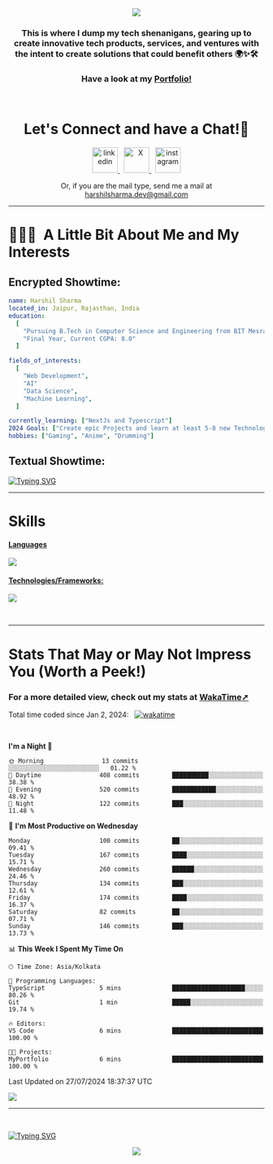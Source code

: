 <p align="center">
  <img src="https://capsule-render.vercel.app/api?type=waving&color=0:000000,100:ec1515&height=140&section=header&animation=fadeIn&text=Hello!&fontColor=ffffff&fontAlignY=34"/>
</p>

<h3 align="center">
This is where I dump my tech shenanigans, gearing up to create innovative tech products, services, and ventures with the intent to create solutions that could benefit others 🌍✨🛠️
</h3>

<h3 align="center">
<a target="blank">Have a look at my <a href="https://harshilshrma.vercel.app">Portfolio!</a>
</h3>



<br>

<h1 align="center">
  Let's Connect and have a Chat!💬
</h1>

<p align="center">
<a href="https://www.linkedin.com/in/harshilshrma/">
  <img src="https://user-images.githubusercontent.com/46517096/166973395-19676cd8-f8ec-4abf-83ff-da8243505b82.png" alt="linkedin" height="50">
</a>
&nbsp;
<a href="https://twitter.com/harshilshrma">
  <img src="https://user-images.githubusercontent.com/46517096/166974271-91dfa250-d70b-4cb9-8707-f1bda1b708c3.png" alt="X" height="50">
</a>
&nbsp;
<a href="https://www.instagram.com/harshilshrma/">
  <img src="https://user-images.githubusercontent.com/46517096/166974368-9798f39f-1f46-499c-b14e-81f0a3f83a06.png" alt="instagram" height="50">
</a>
</p>

<p align="center">
<a>Or, if you are the mail type, send me a mail at <a href="mailto:harshilsharma.dev@gmail.com">harshilsharma.dev@gmail.com</a>
</p>

---

<h1> 👨🏻‍💻 &nbsp;A Little Bit About Me and My Interests</h1>

<h2>Encrypted Showtime:</h2>

```yaml
name: Harshil Sharma
located_in: Jaipur, Rajasthan, India
education:
  [
    "Pursuing B.Tech in Computer Science and Engineering from BIT Mesra",
    "Final Year, Current CGPA: 8.0"
  ]

fields_of_interests:
  [
    "Web Development",
    "AI"
    "Data Science",
    "Machine Learning",
  ]

currently_learning: ["NextJs and Typescript"]
2024 Goals: ["Create epic Projects and learn at least 5-8 new Technologies."]
hobbies: ["Gaming", "Anime", "Drumming"]
```

<h2>Textual Showtime:</h2>

[![Typing SVG](https://readme-typing-svg.demolab.com?font=Poppins&size=65&duration=1800&pause=1200&color=F7F7F7&background=0D1117&center=true&vCenter=true&random=false&width=2420&height=300&lines=Hey+there%2C+I'm+Harshil;welcome+to+my+life.exe;Get+ready!+The+next+10+points+offer+a+peek+into+my+world;1%2F10%3A+I'm+Currently+pursuing+B.Tech+in+Computer+Science;2%2F10%3A+Coding+by+day%2C+gaming+by+code's+moonlight;3%2F10%3A+Mastering+skills+for+a+Koenigsegg-fueled+tomorrow;4%2F10%3A+I+excel+in+organized+everything%E2%80%94code%2C+spaces%2C+and+life;5%2F10%3A+Coffee%E2%80%94the+real+code+compiler+behind+my+smarts;6%2F10%3A+Learning+AI+to+make+tech+smarter+and+less+Terminator-y;7%2F10%3A+Obsessed+with+LeetCode%E2%80%94tackling+programming+puzzles+daily;8%2F10%3A+Java+holds+the+throne+in+my+coding+kingdom%E2%80%94top+dog;9%2F10%3A+Striving+to+craft+tech+solutions+that+better+the+world;10%2F10%3A+Working+to+leave+a+positive+impact%2C+doing+good+deeds+before+I+go!;thanks+for+diving+into+my+coding+tale%E2%80%94appreciate+it!;(%E3%80%83%EF%BF%A3%EF%B8%B6%EF%BF%A3)%E4%BA%BA(%EF%BF%A3%EF%B8%B6%EF%BF%A3%E3%80%83))](#)

---

# Skills
<p align="center">
  <a href="https://skillicons.dev">
   <h4>Languages</h4>
    <img src="https://skillicons.dev/icons?i=java,javascript,typescript,python,c,kotlin" />
    <h4>Technologies/Frameworks:</h4>
    <img src="https://skillicons.dev/icons?i=html,css,react,nextjs,tailwind,bootstrap,nodejs,expressjs,mysql,postgresql,git,github,vscode,idea,androidstudio" />
  </a>
</p>

<br>

---

# Stats That May or May Not Impress You (Worth a Peek!)
<h3>For a more detailed view, check out my stats at <a href="https://wakatime.com/@harshilshrma">WakaTime➚</a></h3>

Total time coded since Jan 2, 2024: &nbsp; [![wakatime](https://wakatime.com/badge/user/018cc9b3-bdfa-4ef4-a679-8bc20c997551.svg)](https://wakatime.com/@018cc9b3-bdfa-4ef4-a679-8bc20c997551)


<br>

<!--START_SECTION:waka-->
**I'm a Night 🦉** 

```text
🌞 Morning                13 commits          ░░░░░░░░░░░░░░░░░░░░░░░░░   01.22 % 
🌆 Daytime                408 commits         ██████████░░░░░░░░░░░░░░░   38.38 % 
🌃 Evening                520 commits         ████████████░░░░░░░░░░░░░   48.92 % 
🌙 Night                  122 commits         ███░░░░░░░░░░░░░░░░░░░░░░   11.48 % 
```
📅 **I'm Most Productive on Wednesday** 

```text
Monday                   100 commits         ██░░░░░░░░░░░░░░░░░░░░░░░   09.41 % 
Tuesday                  167 commits         ████░░░░░░░░░░░░░░░░░░░░░   15.71 % 
Wednesday                260 commits         ██████░░░░░░░░░░░░░░░░░░░   24.46 % 
Thursday                 134 commits         ███░░░░░░░░░░░░░░░░░░░░░░   12.61 % 
Friday                   174 commits         ████░░░░░░░░░░░░░░░░░░░░░   16.37 % 
Saturday                 82 commits          ██░░░░░░░░░░░░░░░░░░░░░░░   07.71 % 
Sunday                   146 commits         ███░░░░░░░░░░░░░░░░░░░░░░   13.73 % 
```


📊 **This Week I Spent My Time On** 

```text
🕑︎ Time Zone: Asia/Kolkata

💬 Programming Languages: 
TypeScript               5 mins              ████████████████████░░░░░   80.26 % 
Git                      1 min               █████░░░░░░░░░░░░░░░░░░░░   19.74 % 

🔥 Editors: 
VS Code                  6 mins              █████████████████████████   100.00 % 

🐱‍💻 Projects: 
MyPortfolio              6 mins              █████████████████████████   100.00 % 
```


 Last Updated on 27/07/2024 18:37:37 UTC
<!--END_SECTION:waka-->

![](https://komarev.com/ghpvc/?username=harshilshrma&color=941315&label=Profile+Visits)


---

<br>

[![Typing SVG](https://readme-typing-svg.demolab.com?font=Gloria+Hallelujah&size=65&duration=2000&pause=1200&color=F7F7F7&background=0D1117&center=true&vCenter=true&random=false&width=2580&height=100&lines=thanks+for+making+it+to+the+end!+Now+go+grab+a+coffee%2C+you've+earned+it!+%F0%9F%98%84%E2%98%95%EF%B8%8F)](#)

<p align="center">
  <img src="https://capsule-render.vercel.app/api?type=waving&color=0:ec1515,150:000000&animation=fadeIn&height=100&section=footer"/>
</p>
